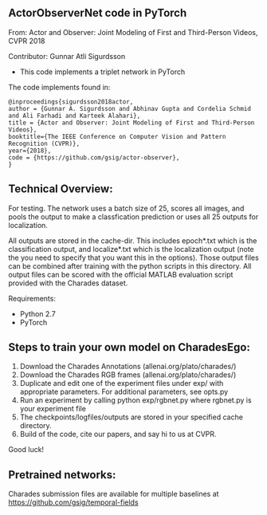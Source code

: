 ## ActorObserverNet code in PyTorch 

From: Actor and Observer: Joint Modeling of First and Third-Person Videos, CVPR 2018

Contributor: Gunnar Atli Sigurdsson

* This code implements a triplet network in PyTorch

The code implements found in:
```
@inproceedings{sigurdsson2018actor,
author = {Gunnar A. Sigurdsson and Abhinav Gupta and Cordelia Schmid and Ali Farhadi and Karteek Alahari},
title = {Actor and Observer: Joint Modeling of First and Third-Person Videos},
booktitle={The IEEE Conference on Computer Vision and Pattern Recognition (CVPR)},
year={2018},
code = {https://github.com/gsig/actor-observer},
}
```



## Technical Overview:
 
For testing. The network uses a batch size of 25, scores all images, and pools the output to make a classfication prediction or uses all 25 outputs for localization.

All outputs are stored in the cache-dir. This includes epoch*.txt which is the classification output, and localize*.txt which is the localization output (note the you need to specify that you want this in the options).
Those output files can be combined after training with the python scripts in this directory.
All output files can be scored with the official MATLAB evaluation script provided with the Charades dataset.

Requirements:
* Python 2.7
* PyTorch 


## Steps to train your own model on CharadesEgo:
 
1. Download the Charades Annotations (allenai.org/plato/charades/)
2. Download the Charades RGB frames (allenai.org/plato/charades/)
3. Duplicate and edit one of the experiment files under exp/ with appropriate parameters. For additional parameters, see opts.py
4. Run an experiment by calling python exp/rgbnet.py where rgbnet.py is your experiment file
5. The checkpoints/logfiles/outputs are stored in your specified cache directory. 
6. Build of the code, cite our papers, and say hi to us at CVPR.

Good luck!


## Pretrained networks:



Charades submission files are available for multiple baselines at https://github.com/gsig/temporal-fields
